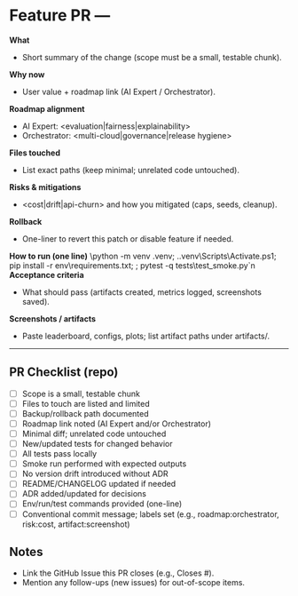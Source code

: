 # Feature PR — <feature-name>

**What**
- Short summary of the change (scope must be a small, testable chunk).

**Why now**
- User value + roadmap link (AI Expert / Orchestrator).

**Roadmap alignment**
- AI Expert: <evaluation|fairness|explainability>
- Orchestrator: <multi-cloud|governance|release hygiene>

**Files touched**
- List exact paths (keep minimal; unrelated code untouched).

**Risks & mitigations**
- <cost|drift|api-churn> and how you mitigated (caps, seeds, cleanup).

**Rollback**
- One-liner to revert this patch or disable feature if needed.

**How to run (one line)**
\python -m venv .venv; .\.venv\Scripts\Activate.ps1; pip install -r env\requirements.txt; <your-one-liner-here>; pytest -q tests\test_smoke.py\`n
**Acceptance criteria**
- What should pass (artifacts created, metrics logged, screenshots saved).

**Screenshots / artifacts**
- Paste leaderboard, configs, plots; list artifact paths under artifacts/.

---

## PR Checklist (repo)
- [ ] Scope is a small, testable chunk
- [ ] Files to touch are listed and limited
- [ ] Backup/rollback path documented
- [ ] Roadmap link noted (AI Expert and/or Orchestrator)
- [ ] Minimal diff; unrelated code untouched
- [ ] New/updated tests for changed behavior
- [ ] All tests pass locally
- [ ] Smoke run performed with expected outputs
- [ ] No version drift introduced without ADR
- [ ] README/CHANGELOG updated if needed
- [ ] ADR added/updated for decisions
- [ ] Env/run/test commands provided (one-line)
- [ ] Conventional commit message; labels set (e.g., roadmap:orchestrator, risk:cost, artifact:screenshot)

## Notes
- Link the GitHub Issue this PR closes (e.g., Closes #<id>).
- Mention any follow-ups (new issues) for out-of-scope items.

